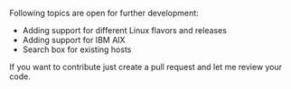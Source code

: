 Following topics are open for further development:
- Adding support for different Linux flavors and releases
- Adding support for IBM AIX
- Search box for existing hosts

If you want to contribute just create a pull request and let me review your code.
